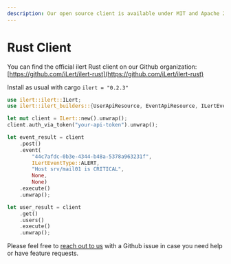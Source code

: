 ```yaml
---
description: Our open source client is available under MIT and Apache 2.0 License.
---
```


# Rust Client

You can find the official ilert Rust client on our Github organization: [https://github.com/iLert/ilert-rust](https://github.com/iLert/ilert-rust)

Install as usual with cargo `ilert = "0.2.3"`

```rust
use ilert::ilert::ILert;
use ilert::ilert_builders::{UserApiResource, EventApiResource, ILertEventType};

let mut client = ILert::new().unwrap();
client.auth_via_token("your-api-token").unwrap();

let event_result = client
    .post()
    .event(
        "44c7afdc-0b3e-4344-b48a-5378a963231f",
        ILertEventType::ALERT,
        "Host srv/mail01 is CRITICAL",
        None,
        None)
    .execute()
    .unwrap();

let user_result = client
    .get()
    .users()
    .execute()
    .unwrap();
```

Please feel free to [reach out to us](../../contact.md) with a Github issue in case you need help or have feature requests.
